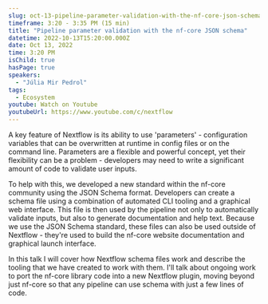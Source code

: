 ```yaml
---
slug: oct-13-pipeline-parameter-validation-with-the-nf-core-json-schema
timeframe: 3:20 - 3:35 PM (15 min)
title: "Pipeline parameter validation with the nf-core JSON schema"
datetime: 2022-10-13T15:20:00.000Z
date: Oct 13, 2022
time: 3:20 PM
isChild: true
hasPage: true
speakers:
  - "Júlia Mir Pedrol"
tags:
  - Ecosystem
youtube: Watch on Youtube
youtubeUrl: https://www.youtube.com/c/nextflow
---
```

A key feature of Nextflow is its ability to use 'parameters' - configuration variables that can be overwritten at runtime in config files or on the command line. Parameters are a flexible and powerful concept, yet their flexibility can be a problem - developers may need to write a significant amount of code to validate user inputs.

To help with this, we developed a new standard within the nf-core community using the JSON Schema format. Developers can create a schema file using a combination of automated CLI tooling and a graphical web interface. This file is then used by the pipeline not only to automatically validate inputs, but also to generate documentation and help text. Because we use the JSON Schema standard, these files can also be used outside of Nextflow - they're used to build the nf-core website documentation and graphical launch interface.

In this talk I will cover how Nextflow schema files work and describe the tooling that we have created to work with them. I'll talk about ongoing work to port the nf-core library code into a new Nextflow plugin, moving beyond just nf-core so that any pipeline can use schema with just a few lines of code.
